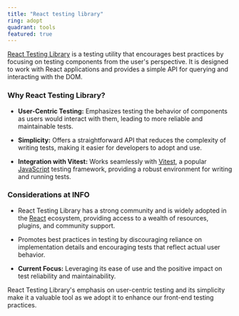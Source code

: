 ```yaml
---
title: "React testing library"
ring: adopt
quadrant: tools
featured: true
---
```


[React Testing Library](https://testing-library.com/) is a testing utility that encourages best practices by focusing on testing components from the user's perspective. It is designed to work with React applications and provides a simple API for querying and interacting with the DOM.

### Why React Testing Library?

- **User-Centric Testing:** Emphasizes testing the behavior of components as users would interact with them, leading to more reliable and maintainable tests.

- **Simplicity:** Offers a straightforward API that reduces the complexity of writing tests, making it easier for developers to adopt and use.

- **Integration with Vitest:** Works seamlessly with [Vitest](/tools/vitest/), a popular [JavaScript](/languages-and-frameworks/javascript) testing framework, providing a robust environment for writing and running tests.

### Considerations at INFO

- React Testing Library has a strong community and is widely adopted in the [React](/languages-and-frameworks/react) ecosystem, providing access to a wealth of resources, plugins, and community support.

- Promotes best practices in testing by discouraging reliance on implementation details and encouraging tests that reflect actual user behavior.

- **Current Focus:** Leveraging its ease of use and the positive impact on test reliability and maintainability.

React Testing Library's emphasis on user-centric testing and its simplicity make it a valuable tool as we adopt it to enhance our front-end testing practices.

